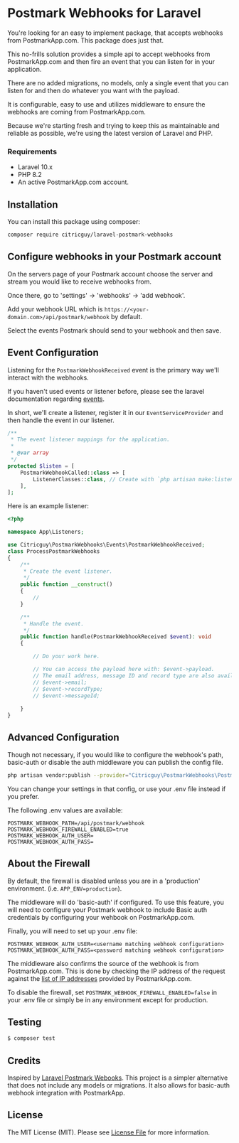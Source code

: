 # Postmark Webhooks for Laravel
You're looking for an easy to implement package, that accepts webhooks from PostmarkApp.com. This package does just that.

This no-frills solution provides a simple api to accept webhooks from PostmarkApp.com and then fire an event that you can listen for in your application. 

There are no added migrations, no models, only a single event that you can listen for and then do whatever you want with the payload.

It is configurable, easy to use and utilizes middleware to ensure the webhooks are coming from PostmarkApp.com.

Because we're starting fresh and trying to keep this as maintainable and reliable as possible, we're using the latest version of Laravel and PHP. 

### Requirements
- Laravel 10.x
- PHP 8.2
- An active PostmarkApp.com account.

## Installation
You can install this package using composer:

``` bash
composer require citricguy/laravel-postmark-webhooks
```

## Configure webhooks in your Postmark account

On the servers page of your Postmark account choose the server and stream you would like to receive webhooks from.

Once there, go to 'settings' -> 'webhooks' -> 'add webhook'.

Add your webhook URL which is `https://<your-domain.com>/api/postmark/webhook` by default.

Select the events Postmark should send to your webhook and then save.

## Event Configuration
Listening for the `PostmarkWebhookReceived` event is the primary way we'll interact with the webhooks.

If you haven't used events or listener before, please see the laravel documentation regarding [events](https://laravel.com/docs/10.x/events).

In short, we'll create a listener, register it in our `EventServiceProvider` and then handle the event in our listener.
```php
/**
 * The event listener mappings for the application.
 *
 * @var array
 */
protected $listen = [
    PostmarkWebhookCalled::class => [
        ListenerClasses::class, // Create with `php artisan make:listener <listener name>`
    ],
];
```

Here is an example listener: 

```php
<?php

namespace App\Listeners;

use Citricguy\PostmarkWebhooks\Events\PostmarkWebhookReceived;
class ProcessPostmarkWebhooks
{
    /**
     * Create the event listener.
     */
    public function __construct()
    {
        //
    }

    /**
     * Handle the event.
     */
    public function handle(PostmarkWebhookReceived $event): void
    {

        // Do your work here.

        // You can access the payload here with: $event->payload.
        // The email address, message ID and record type are also available:
        // $event->email;
        // $event->recordType;
        // $event->messageId;
        
    }
}
```

## Advanced Configuration

Though not necessary, if you would like to configure the webhook's path, basic-auth or disable the auth middleware you can publish the config file.

```bash
php artisan vendor:publish --provider="Citricguy\PostmarkWebhooks\PostmarkWebhooksServiceProvider" --tag="config"
```

You can change your settings in that config, or use your .env file instead if you prefer. 

The following .env values are available:

```dotenv
POSTMARK_WEBHOOK_PATH=/api/postmark/webhook
POSTMARK_WEBHOOK_FIREWALL_ENABLED=true
POSTMARK_WEBHOOK_AUTH_USER=
POSTMARK_WEBHOOK_AUTH_PASS=
```

## About the Firewall
By default, the firewall is disabled unless you are in a 'production' environment. (i.e. `APP_ENV=production`).

The middleware will do 'basic-auth' if configured. To use this feature, you will need to configure your Postmark webhook to include Basic auth credentials by configuring your wehbook on PostmarkApp.com.

Finally, you will need to set up your .env file:

```dotenv
POSTMARK_WEBHOOK_AUTH_USER=<username matching webhook configuration>
POSTMARK_WEBHOOK_AUTH_PASS=<password matching webhook configuration>
```

The middleware also confirms the source of the webhook is from PostmarkApp.com. This is done by checking the IP address of the request against the [list of IP addresses](https://postmarkapp.com/support/article/800-ips-for-firewalls#webhooks) provided by PostmarkApp.com.

To disable the firewall, set `POSTMARK_WEBHOOK_FIREWALL_ENABLED=false` in your .env file or simply be in any environment except for production.

## Testing

``` bash
$ composer test
```

## Credits

Inspired by [Laravel Postmark Webooks](https://github.com/mvdnbrk/laravel-postmark-webhooks). This project is a simpler alternative that does not include any models or migrations. It also allows for basic-auth webhook integration with PostmarkApp.


## License

The MIT License (MIT). Please see [License File](LICENSE.md) for more information.